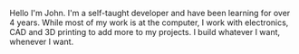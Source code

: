 Hello
I'm John.
I'm a self-taught developer and have been learning for over 4 years.
While most of my work is at the computer, I work with electronics, CAD and 3D printing to add more to my projects.
I build whatever I want, whenever I want.
